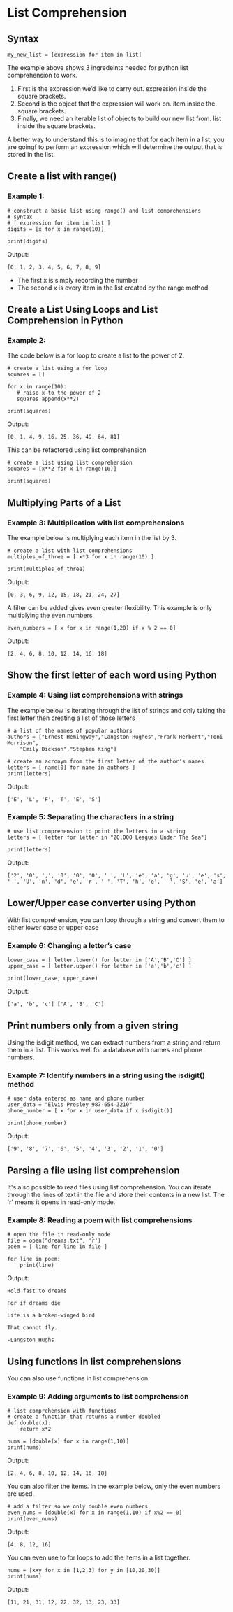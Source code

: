 # List Comprehension

## Syntax
```
my_new_list = [expression for item in list]
```
The example above shows 3 ingredeints needed for python list comprehension to work.

  1. First is the expression we’d like to carry out. expression inside the square brackets.
  2. Second is the object that the expression will work on. item inside the square brackets.
  3. Finally, we need an iterable list of objects to build our new list from. list inside the square brackets.

A better way to understand this is to  imagine that for each item in a list, you are goingf to perform an expression which will determine the output that is stored in the list.

## Create a list with range()

### Example 1:
```
# construct a basic list using range() and list comprehensions
# syntax
# [ expression for item in list ]
digits = [x for x in range(10)]

print(digits)
```

Output:
```
[0, 1, 2, 3, 4, 5, 6, 7, 8, 9]
```

 - The first x is simply recording the number
 - The second x is every item in the list created by the range method

 ## Create a List Using Loops and List Comprehension in Python

 ### Example 2:
 The code below is a for loop to create a list to the power of 2.
 ```
 # create a list using a for loop
squares = []

for x in range(10):
    # raise x to the power of 2
    squares.append(x**2)

print(squares)
```

Output:
```
[0, 1, 4, 9, 16, 25, 36, 49, 64, 81]
```

This can be refactored using list comprehension
```
# create a list using list comprehension
squares = [x**2 for x in range(10)]

print(squares)
```

## Multiplying Parts of a List

### Example 3: Multiplication with list comprehensions
The example below is multiplying each item in the list by 3.
```
# create a list with list comprehensions
multiples_of_three = [ x*3 for x in range(10) ]

print(multiples_of_three)
```

Output:
```
[0, 3, 6, 9, 12, 15, 18, 21, 24, 27]
```

A filter can be added gives even greater flexibility.
This example is only multiplying the even numbers
```
even_numbers = [ x for x in range(1,20) if x % 2 == 0]
```

Output:
```
[2, 4, 6, 8, 10, 12, 14, 16, 18]
```

## Show the first letter of each word using Python

### Example 4: Using list comprehensions with strings

The example below is iterating through the list of strings and only taking the first letter then creating a list of those letters

```
# a list of the names of popular authors
authors = ["Ernest Hemingway","Langston Hughes","Frank Herbert","Toni Morrison",
    "Emily Dickson","Stephen King"]

# create an acronym from the first letter of the author's names
letters = [ name[0] for name in authors ]
print(letters)
```

Output:
```
['E', 'L', 'F', 'T', 'E', 'S']
```

### Example 5: Separating the characters in a string

```
# use list comprehension to print the letters in a string
letters = [ letter for letter in "20,000 Leagues Under The Sea"]

print(letters)
```

Output:
```
['2', '0', ',', '0', '0', '0', ' ', 'L', 'e', 'a', 'g', 'u', 'e', 's', ' ', 'U', 'n', 'd', 'e', 'r', ' ', 'T', 'h', 'e', ' ', 'S', 'e', 'a']
```

## Lower/Upper case converter using Python
With list comprehension, you can loop through a string and convert them to either lower case or upper case

### Example 6: Changing a letter’s case
```
lower_case = [ letter.lower() for letter in ['A','B','C'] ]
upper_case = [ letter.upper() for letter in ['a','b','c'] ]

print(lower_case, upper_case)
```

Output:
```
['a', 'b', 'c'] ['A', 'B', 'C']
```

## Print numbers only from a given string
Using the isdigit method, we can extract numbers from a string and return them in a list. This works well for a database with names and phone numbers.

### Example 7: Identify numbers in a string using the isdigit() method

```
# user data entered as name and phone number
user_data = "Elvis Presley 987-654-3210"
phone_number = [ x for x in user_data if x.isdigit()]

print(phone_number)
```

Output:
```
['9', '8', '7', '6', '5', '4', '3', '2', '1', '0']
```


## Parsing a file using list comprehension

It's also possible to read files using list comprehension. You can iterate through the lines of text in the file and store their contents in a new list. The 'r' means it opens in read-only mode.

### Example 8: Reading a poem with list comprehensions
```
# open the file in read-only mode
file = open("dreams.txt", 'r')
poem = [ line for line in file ]

for line in poem:
    print(line)
```

Output:
```
Hold fast to dreams

For if dreams die

Life is a broken-winged bird

That cannot fly.

-Langston Hughs
```

## Using functions in list comprehensions

You can also use functions in list comprehension.
### Example 9: Adding arguments to list comprehension

```
# list comprehension with functions
# create a function that returns a number doubled
def double(x):
    return x*2

nums = [double(x) for x in range(1,10)]
print(nums)
```

Output:
```
[2, 4, 6, 8, 10, 12, 14, 16, 18]
```

You can also filter the items. In the example below, only the even numbers are used.

```
# add a filter so we only double even numbers
even_nums = [double(x) for x in range(1,10) if x%2 == 0]
print(even_nums)
```

Output:
```
[4, 8, 12, 16]
```

You can even use to for loops to add the items in a list together.

```
nums = [x+y for x in [1,2,3] for y in [10,20,30]]
print(nums)
```

Output:
```
[11, 21, 31, 12, 22, 32, 13, 23, 33]
```

